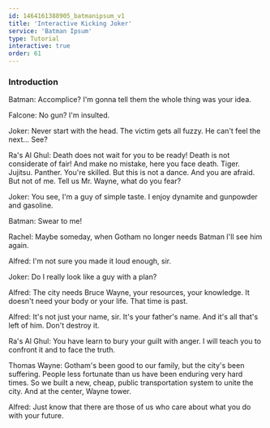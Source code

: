 ```yaml
---
id: 1464161388905_batmanipsum_v1
title: 'Interactive Kicking Joker'
service: 'Batman Ipsum'
type: Tutorial
interactive: true
order: 61
---
```


### Introduction

Batman: Accomplice? I'm gonna tell them the whole thing was your idea.

Falcone: No gun? I'm insulted.

Joker: Never start with the head. The victim gets all fuzzy. He can't feel the next... See?

Ra's Al Ghul: Death does not wait for you to be ready! Death is not considerate of fair! And make no mistake, here you face death. Tiger. Jujitsu. Panther. You're skilled. But this is not a dance. And you are afraid. But not of me. Tell us Mr. Wayne, what do you fear?

Joker: You see, I'm a guy of simple taste. I enjoy dynamite and gunpowder and gasoline.

Batman: Swear to me!

Rachel: Maybe someday, when Gotham no longer needs Batman I'll see him again.

Alfred: I'm not sure you made it loud enough, sir.

Joker: Do I really look like a guy with a plan?

Alfred: The city needs Bruce Wayne, your resources, your knowledge. It doesn't need your body or your life. That time is past.

Alfred: It's not just your name, sir. It's your father's name. And it's all that's left of him. Don't destroy it.

Ra's Al Ghul: You have learn to bury your guilt with anger. I will teach you to confront it and to face the truth.

Thomas Wayne: Gotham's been good to our family, but the city's been suffering. People less fortunate than us have been enduring very hard times. So we built a new, cheap, public transportation system to unite the city. And at the center, Wayne tower.

Alfred: Just know that there are those of us who care about what you do with your future.